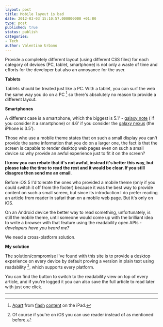 ```yaml
---
layout: post
title: Mobile layout is bad
date: 2012-03-03 15:10:57.000000000 +01:00
type: post
published: true
status: publish
categories:
- Tech
author: Valentino Urbano 
---
```


Provide a completely different layout (using different CSS files) for each category of devices (PC, tablet, smartphone) is not only a waste of time and efforts for the developer but also an annoyance for the user.

**Tablets**

Tablets should be treated just like a PC. With a tablet, you can surf the web the same way you do on a PC [^1] so there's absolutely no reason to provide a different layout.

**Smartphones**

A different case is a smartphone, which the biggest is 5.1' - [galaxy note][1] ( if you consider it a smartphone) or 4.6' if you consider the [galaxy nexus][2] (the iPhone is 3.5').

Those who use a mobile theme states that on such a small display you can't provide the same information that you do on a larger one, the fact is that the screen is capable to render desktop web pages even on such a small device so why provide an awful experience just to fit it on the screen?

**I know you can rebate that it's not awful, instead it's better this way, but please take the time to read the rest and it would be clear. If you still disagree then send me an email.**

Before iOS 5 I'd tolerate the ones who provided a mobile theme (only if you could switch it off from the footer) because it was the best way to provide content on such a small screen, but since its introduction I do prefer reading an article from reader in safari than on a mobile web page. But it's only on iOS.

On an Android device the better way to read something, unfortunately, is still the mobile theme, until someone would come up with the brilliant idea to write a browser with that feature using the readability open APIs - _developers have you heard me?_

We need a cross-platform solution.

**My solution**

The solution/compromise I've found with this site is to provide a desktop experience on every device by default proving a version in plain text using readability [^2], which supports every platform.

You can find the button to switch to the readability view on top of every article, and if you're logged it you can also save the full article to read later with just one click.

---

  
[^1]: [Apart][4] from [flash][5] [content][6] on the iPad.  
  
[^2]: Of course if you're on iOS you can use reader instead of as mentioned before.


[1]: http://www.samsung.com/global/microsite/galaxynote/note/image01.html?type=find
[2]: http://www.google.it/nexus/
[4]: http://www.apple.com/hotnews/thoughts-on-flash/
[5]: http://www.adobe.com/support/flashplayer/downloads.html
[6]: http://blogs.adobe.com/conversations/2011/11/flash-focus.html